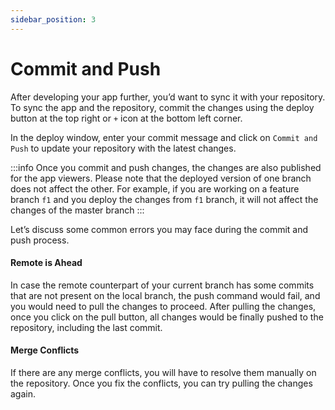 ```yaml
---
sidebar_position: 3
---
```


# Commit and Push

After developing your app further, you’d want to sync it with your repository. To sync the app and the repository, commit the changes using the deploy button at the top right or `+` icon at the bottom left corner.

In the deploy window, enter your commit message and click on `Commit and Push` to update your repository with the latest changes.

:::info
Once you commit and push changes, the changes are also published for the app viewers. Please note that the deployed version of one branch does not affect the other. For example, if you are working on a feature branch `f1` and you deploy the changes from `f1` branch, it will not affect the changes of the master branch
:::

Let’s discuss some common errors you may face during the commit and push process.

#### Remote is Ahead

In case the remote counterpart of your current branch has some commits that are not present on the local branch, the push command would fail, and you would need to pull the changes to proceed. After pulling the changes, once you click on the pull button, all changes would be finally pushed to the repository, including the last commit.

#### Merge Conflicts

If there are any merge conflicts, you will have to resolve them manually on the repository. Once you fix the conflicts, you can try pulling the changes again.
